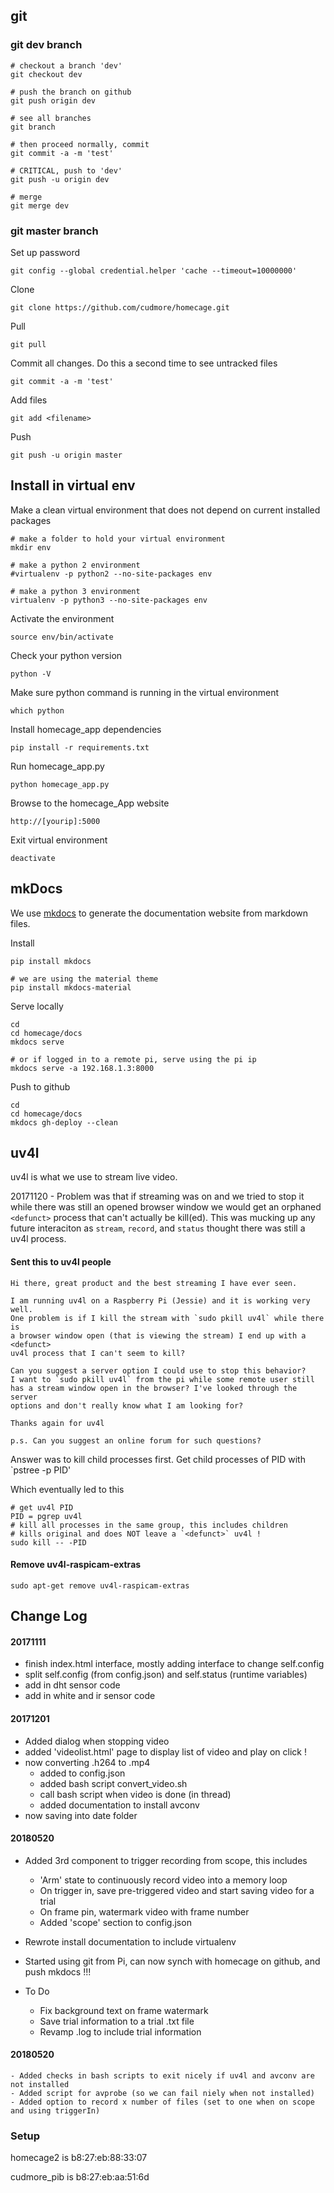 
## git

### git dev branch

	# checkout a branch 'dev'
	git checkout dev
	
	# push the branch on github
	git push origin dev
	
	# see all branches
	git branch
	
	# then proceed normally, commit
	git commit -a -m 'test'
	
	# CRITICAL, push to 'dev'
	git push -u origin dev

	# merge
	git merge dev
	
### git master branch

Set up password

	git config --global credential.helper 'cache --timeout=10000000'
	
Clone

	git clone https://github.com/cudmore/homecage.git
	
Pull

	git pull

Commit all changes. Do this a second time to see untracked files

	git commit -a -m 'test'

Add files

	git add <filename>
	
Push

	git push -u origin master
	
## Install in virtual env

Make a clean virtual environment that does not depend on current installed packages

	# make a folder to hold your virtual environment
	mkdir env
		
	# make a python 2 environment
	#virtualenv -p python2 --no-site-packages env
	
	# make a python 3 environment
	virtualenv -p python3 --no-site-packages env

Activate the environment

	source env/bin/activate

Check your python version

	python -V
	
Make sure python command is running in the virtual environment

	which python

Install homecage_app dependencies

	pip install -r requirements.txt 

Run homecage_app.py

	python homecage_app.py

Browse to the homecage_App website

	http://[yourip]:5000
	
Exit virtual environment

	deactivate
	
## mkDocs

We use [mkdocs][mkdocs] to generate the documentation website from markdown files.

Install

    pip install mkdocs
    
    # we are using the material theme
    pip install mkdocs-material
    
Serve locally

    cd
    cd homecage/docs
    mkdocs serve
    
    # or if logged in to a remote pi, serve using the pi ip
    mkdocs serve -a 192.168.1.3:8000
    
Push to github

    cd
    cd homecage/docs
    mkdocs gh-deploy --clean 

## uv4l

uv4l is what we use to stream live video.

20171120 - Problem was that if streaming was on and we tried to stop it while there was still an opened browser window we would get an orphaned `<defunct>` process that can't actually be kill(ed). This was mucking up any future interaciton as `stream`, `record`, and `status` thought there was still a uv4l process.

#### Sent this to uv4l people

```
Hi there, great product and the best streaming I have ever seen.

I am running uv4l on a Raspberry Pi (Jessie) and it is working very well.
One problem is if I kill the stream with `sudo pkill uv4l` while there is
a browser window open (that is viewing the stream) I end up with a <defunct>
uv4l process that I can't seem to kill?

Can you suggest a server option I could use to stop this behavior?
I want to `sudo pkill uv4l` from the pi while some remote user still
has a stream window open in the browser? I've looked through the server
options and don't really know what I am looking for?

Thanks again for uv4l

p.s. Can you suggest an online forum for such questions?
```
Answer was to kill child processes first. Get child processes of PID with `pstree -p PID'

Which eventually led to this

```
# get uv4l PID
PID = pgrep uv4l
# kill all processes in the same group, this includes children
# kills original and does NOT leave a `<defunct>` uv4l !
sudo kill -- -PID
```

#### Remove uv4l-raspicam-extras

    sudo apt-get remove uv4l-raspicam-extras
    
## Change Log

#### 20171111

 - finish index.html interface, mostly adding interface to change self.config
 - split self.config (from config.json) and self.status (runtime variables)
 - add in dht sensor code
 - add in white and ir sensor code

#### 20171201

 - Added dialog when stopping video
 - added 'videolist.html' page to display list of video and play on click !
 - now converting .h264 to .mp4
    - added to config.json
    - added bash script convert_video.sh
    - call bash script when video is done (in thread)
    - added documentation to install avconv
 - now saving into date folder
 
[mkdocs]: http://www.mkdocs.org/

#### 20180520

- Added 3rd component to trigger recording from scope, this includes
  
    - 'Arm' state to continuously record video into a memory loop
    - On trigger in, save pre-triggered video and start saving video for a trial
    - On frame pin, watermark video with frame number
    - Added 'scope' section to config.json

- Rewrote install documentation to include virtualenv
- Started using git from Pi, can now synch with homecage on github, and push mkdocs !!!
- To Do

    - Fix background text on frame watermark
    - Save trial information to a trial .txt file
    - Revamp .log to include trial information
    
#### 20180520

	- Added checks in bash scripts to exit nicely if uv4l and avconv are not installed
	- Added script for avprobe (so we can fail niely when not installed)
	- Added option to record x number of files (set to one when on scope and using triggerIn)
	
### Setup

homecage2 is b8:27:eb:88:33:07

cudmore_pib is b8:27:eb:aa:51:6d

